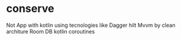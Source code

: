 # conserve
Not App with kotlin using tecnologies like 
Dagger hilt 
 Mvvm by clean architure
 Room DB
 kotlin coroutines
 

